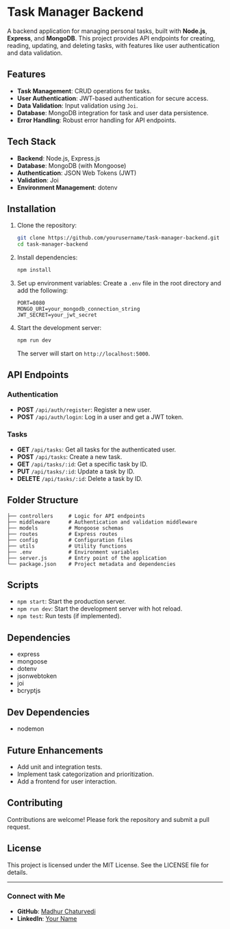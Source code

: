 # Task Manager Backend

A backend application for managing personal tasks, built with **Node.js**, **Express**, and **MongoDB**. This project provides API endpoints for creating, reading, updating, and deleting tasks, with features like user authentication and data validation.

## Features

- **Task Management**: CRUD operations for tasks.
- **User Authentication**: JWT-based authentication for secure access.
- **Data Validation**: Input validation using `Joi`.
- **Database**: MongoDB integration for task and user data persistence.
- **Error Handling**: Robust error handling for API endpoints.

## Tech Stack

- **Backend**: Node.js, Express.js
- **Database**: MongoDB (with Mongoose)
- **Authentication**: JSON Web Tokens (JWT)
- **Validation**: Joi
- **Environment Management**: dotenv

## Installation

1. Clone the repository:
   ```bash
   git clone https://github.com/yourusername/task-manager-backend.git
   cd task-manager-backend
   ```

2. Install dependencies:
   ```bash
   npm install
   ```

3. Set up environment variables:
   Create a `.env` file in the root directory and add the following:
   ```env
   PORT=8080
   MONGO_URI=your_mongodb_connection_string
   JWT_SECRET=your_jwt_secret
   ```

4. Start the development server:
   ```bash
   npm run dev
   ```

   The server will start on `http://localhost:5000`.

## API Endpoints

### Authentication

- **POST** `/api/auth/register`: Register a new user.
- **POST** `/api/auth/login`: Log in a user and get a JWT token.

### Tasks

- **GET** `/api/tasks`: Get all tasks for the authenticated user.
- **POST** `/api/tasks`: Create a new task.
- **GET** `/api/tasks/:id`: Get a specific task by ID.
- **PUT** `/api/tasks/:id`: Update a task by ID.
- **DELETE** `/api/tasks/:id`: Delete a task by ID.

## Folder Structure

```
├── controllers     # Logic for API endpoints
├── middleware      # Authentication and validation middleware
├── models          # Mongoose schemas
├── routes          # Express routes
├── config          # Configuration files
├── utils           # Utility functions
├── .env            # Environment variables
├── server.js       # Entry point of the application
└── package.json    # Project metadata and dependencies
```

## Scripts

- `npm start`: Start the production server.
- `npm run dev`: Start the development server with hot reload.
- `npm test`: Run tests (if implemented).

## Dependencies

- express
- mongoose
- dotenv
- jsonwebtoken
- joi
- bcryptjs

## Dev Dependencies

- nodemon

## Future Enhancements

- Add unit and integration tests.
- Implement task categorization and prioritization.
- Add a frontend for user interaction.

## Contributing

Contributions are welcome! Please fork the repository and submit a pull request.

## License

This project is licensed under the MIT License. See the LICENSE file for details.

---

### Connect with Me

- **GitHub**: [Madhur Chaturvedi](https://github.com/MadhurChaturvedi)
- **LinkedIn**: [Your Name](https://linkedin.com/in/madhur-chaturvedi-183a16196)
